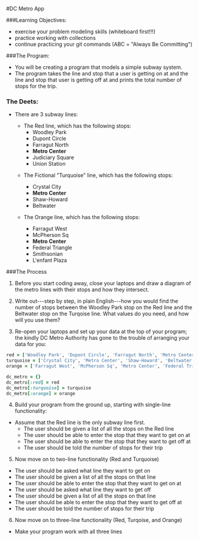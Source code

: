 #DC Metro App

###Learning Objectives:
  * exercise your problem modeling skills (whiteboard first!!!)
  * practice working with collections
  * continue practicing your git commands (ABC = "Always Be Committing")


###The Program:
- You will be creating a program that models a simple subway system.
- The program takes the line and stop that a user is getting on at and the line
and stop that user is getting off at and prints the total number of stops for the trip.

### The Deets:
- There are 3 subway lines:
  - The Red line, which has the following stops:
    - Woodley Park
    - Dupont Circle
    - Farragut North
    - __Metro Center__
    - Judiciary Square
    - Union Station


   * The Fictional "Turquoise" line, which has the following stops:
     * Crystal City
     * __Metro Center__
     * Shaw-Howard
     * Beltwater

   * The Orange line, which has the following stops:
     - Farragut West
     - McPherson Sq
     - __Metro Center__
     - Federal Triangle
     - Smithsonian
     - L'enfant Plaza


###The Process
1) Before you start coding away, close your laptops and draw a diagram of the metro lines with their stops and how they intersect.

2) Write out---step by step, in plain English---how you would find the number of stops between the Woodley Park stop on the Red line and the Beltwater stop on the Turqoise line. What values do you need, and how will you use them?

3) Re-open your laptops and set up your data at the top of your program; the kindly DC Metro Authority has gone to the trouble of arranging your data for you:

```ruby
red = ['Woodley Park', 'Dupont Circle', 'Farragut North', 'Metro Center', 'Union Station']
turquoise = ['Crystal City', 'Metro Center', 'Shaw-Howard', 'Beltwater']
orange = ['Farragut West', 'McPherson Sq', 'Metro Center', 'Federal Triangle', 'Smithsonian', "L'enfant Plaza"]

dc_metro = {}
dc_metro[:red] = red
dc_metro[:turquoise] = turquoise
dc_metro[:orange] = orange
```

4) Build your program from the ground up, starting with single-line functionality:
  - Assume that the Red line is the only subway line first.
    - The user should be given a list of all the stops on the Red line
    - The user should be able to enter the stop that they want to get on at
    - The user should be able to enter the stop that they want to get off at
    - The user should be told the number of stops for their trip

5) Now move on to two-line functionality (Red and Turquoise)
  - The user should be asked what line they want to get on
  - The user should be given a list of all the stops on that line
  - The user should be able to enter the stop that they want to get on at
  - The user should be asked what line they want to get off
  - The user should be given a list of all the stops on that line
  - The user should be able to enter the stop that they want to get off at
  - The user should be told the number of stops for their trip

6) Now move on to three-line functionality (Red, Turqoise, and Orange)
  - Make your program work with all three lines
